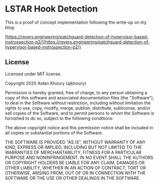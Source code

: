 # LSTAR Hook Detection

This is a proof of concept implementation following the write-up on my blog:

[https://revers.engineering/patchguard-detection-of-hypervisor-based-instrospection-p2/](https://revers.engineering/patchguard-detection-of-hypervisor-based-instrospection-p2/)

## License

Licensed under MIT license.

Copyright 2020 Aidan Khoury (ajkhoury)

Permission is hereby granted, free of charge, to any person obtaining a copy of this software and associated documentation files (the "Software"), to deal in the Software without restriction, including without limitation the rights to use, copy, modify, merge, publish, distribute, sublicense, and/or sell copies of the Software, and to permit persons to whom the Software is furnished to do so, subject to the following conditions:

The above copyright notice and this permission notice shall be included in all copies or substantial portions of the Software.

THE SOFTWARE IS PROVIDED "AS IS", WITHOUT WARRANTY OF ANY KIND, EXPRESS OR IMPLIED, INCLUDING BUT NOT LIMITED TO THE WARRANTIES OF MERCHANTABILITY, FITNESS FOR A PARTICULAR PURPOSE AND NONINFRINGEMENT. IN NO EVENT SHALL THE AUTHORS OR COPYRIGHT HOLDERS BE LIABLE FOR ANY CLAIM, DAMAGES OR OTHER LIABILITY, WHETHER IN AN ACTION OF CONTRACT, TORT OR OTHERWISE, ARISING FROM, OUT OF OR IN CONNECTION WITH THE SOFTWARE OR THE USE OR OTHER DEALINGS IN THE SOFTWARE.
